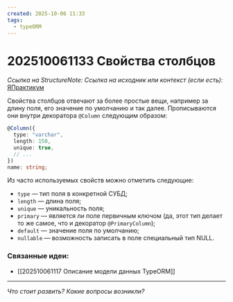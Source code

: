 ```yaml
---
created: 2025-10-06 11:33
tags:
  - typeORM
---
```

# 202510061133 Свойства столбцов

*Ссылка на StructureNote:*
*Ссылка на исходник или контекст (если есть):* [ЯПрактикум](https://practicum.yandex.ru/learn/backend-nodejs/courses/a4214ab0-2146-4152-b90e-651bf4c7ca5e/sprints/564244/topics/104f2765-a9c9-4617-8a5e-f21b675cf9b3/lessons/c08ac5b4-adfa-4b80-ae52-dccb043b4323/)

Свойства столбцов отвечают за более простые вещи, например за длину поля, его значение по умолчанию и так далее. Прописываются они внутри декоратора `@Column` следующим образом:

```ts
@Column({
  type: "varchar",
  length: 150,
  unique: true,
  // ...
})
name: string;
```

Из часто используемых свойств можно отметить следующие:

- `type` — тип поля в конкретной СУБД;
- `length` — длина поля;
- `unique` — уникальность поля;
- `primary` — является ли поле первичным ключом (да, этот тип делает то же самое, что и декоратор `@PrimaryColumn`);
- `default` — значение поля по умолчанию;
- `nullable` — возможность записать в поле специальный тип NULL.

### Связанные идеи:

* [[202510061117 Описание модели данных TypeORM]]
---

*Что стоит развить? Какие вопросы возникли?*
